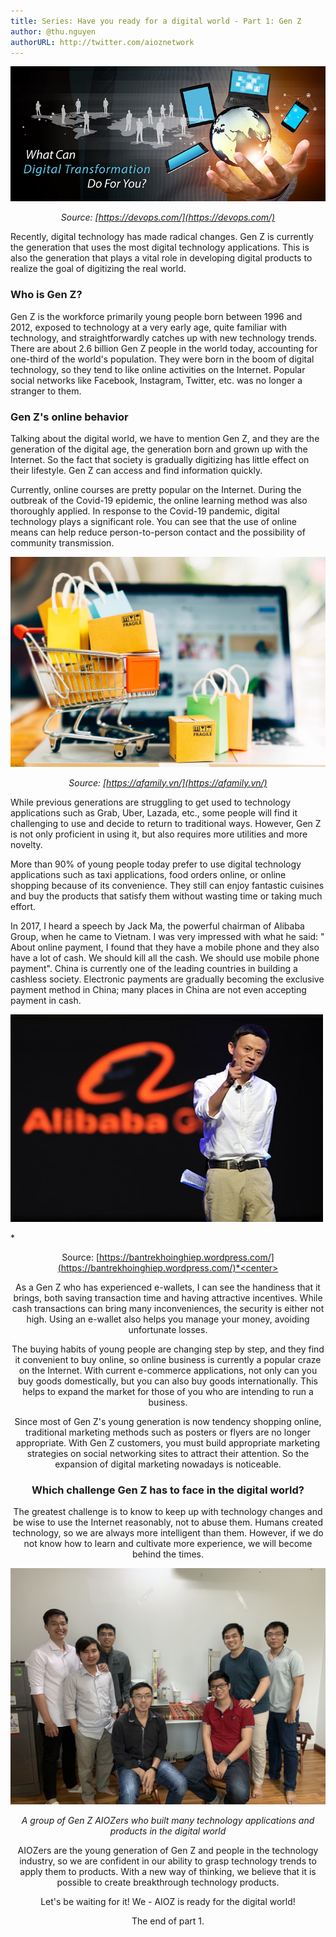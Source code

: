 ```yaml
---
title: Series: Have you ready for a digital world - Part 1: Gen Z
author: @thu.nguyen
authorURL: http://twitter.com/aioznetwork
---
```

![assets/2021-06-26-genz/DigitalIT2.jpeg](assets/2021-06-26-genz/DigitalIT2.jpeg)
<!--truncate-->

*<center>Source: [https://devops.com/](https://devops.com/)</center>*

Recently, digital technology has made radical changes. Gen Z is currently the generation that uses the most digital technology applications. This is also the generation that plays a vital role in developing digital products to realize the goal of digitizing the real world.

### Who is Gen Z?

Gen Z is the workforce primarily young people born between 1996 and 2012, exposed to technology at a very early age, quite familiar with technology, and straightforwardly catches up with new technology trends. There are about 2.6 billion Gen Z people in the world today, accounting for one-third of the world's population. They were born in the boom of digital technology, so they tend to like online activities on the Internet. Popular social networks like Facebook, Instagram, Twitter, etc. was no longer a stranger to them.

### Gen Z's online behavior

Talking about the digital world, we have to mention Gen Z, and they are the generation of the digital age, the generation born and grown up with the Internet. So the fact that society is gradually digitizing has little effect on their lifestyle. Gen Z can access and find information quickly.

Currently, online courses are pretty popular on the Internet. During the outbreak of the Covid-19 epidemic, the online learning method was also thoroughly applied. In response to the Covid-19 pandemic, digital technology plays a significant role. You can see that the use of online means can help reduce person-to-person contact and the possibility of community transmission.

![assets/2021-06-26-genz/onlineshoppingaddiction-scaled-15980223839461736891636.jpeg](assets/2021-06-26-genz/onlineshoppingaddiction-scaled-15980223839461736891636.jpeg)

*<center>Source: [https://afamily.vn/](https://afamily.vn/)</center>*

While previous generations are struggling to get used to technology applications such as Grab, Uber, Lazada, etc., some people will find it challenging to use and decide to return to traditional ways. However, Gen Z is not only proficient in using it, but also requires more utilities and more novelty.

More than 90% of young people today prefer to use digital technology applications such as taxi applications, food orders online, or online shopping because of its convenience. They still can enjoy fantastic cuisines and buy the products that satisfy them without wasting time or taking much effort.

In 2017, I heard a speech by Jack Ma, the powerful chairman of Alibaba Group, when he came to Vietnam. I was very impressed with what he said: " About online payment, I found that they have a mobile phone and they also have a lot of cash. We should kill all the cash. We should use mobile phone payment". China is currently one of the leading countries in building a cashless society. Electronic payments are gradually becoming the exclusive payment method in China; many places in China are not even accepting payment in cash.

![assets/2021-06-26-genz/alibaba-jack-ma.jpeg](assets/2021-06-26-genz/alibaba-jack-ma.jpeg)

*<center>Source: [https://bantrekhoinghiep.wordpress.com/](https://bantrekhoinghiep.wordpress.com/)*<center>

As a Gen Z who has experienced e-wallets, I can see the handiness that it brings, both saving transaction time and having attractive incentives. While cash transactions can bring many inconveniences, the security is either not high. Using an e-wallet also helps you manage your money, avoiding unfortunate losses.

The buying habits of young people are changing step by step, and they find it convenient to buy online, so online business is currently a popular craze on the Internet. With current e-commerce applications, not only can you buy goods domestically, but you can also buy goods internationally. This helps to expand the market for those of you who are intending to run a business.

Since most of Gen Z's young generation is now tendency shopping online, traditional marketing methods such as posters or flyers are no longer appropriate. With Gen Z customers, you must build appropriate marketing strategies on social networking sites to attract their attention. So the expansion of digital marketing nowadays is noticeable.

### Which challenge Gen Z has to face in the digital world?

The greatest challenge is to know to keep up with technology changes and be wise to use the Internet reasonably, not to abuse them. Humans created technology, so we are always more intelligent than them. However, if we do not know how to learn and cultivate more experience, we will become behind the times.

![assets/2021-06-26-genz/IMG_3054.jpg](assets/2021-06-26-genz/IMG_3054.jpg)

*<center>A group of Gen Z AIOZers who built many technology applications and products in the digital world</center>*

AIOZers are the young generation of Gen Z and people in the technology industry, so we are confident in our ability to grasp technology trends to apply them to products. With a new way of thinking, we believe that it is possible to create breakthrough technology products.

Let's be waiting for it! We - AIOZ is ready for the digital world!

The end of part 1.
